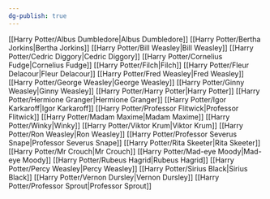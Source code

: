 ```yaml
---
dg-publish: true
---
```

[[Harry Potter/Albus Dumbledore\|Albus Dumbledore]]
[[Harry Potter/Bertha Jorkins\|Bertha Jorkins]]
[[Harry Potter/Bill Weasley\|Bill Weasley]]
[[Harry Potter/Cedric Diggory\|Cedric Diggory]]
[[Harry Potter/Cornelius Fudge\|Cornelius Fudge]]
[[Harry Potter/Filch\|Filch]]
[[Harry Potter/Fleur Delacour\|Fleur Delacour]]
[[Harry Potter/Fred Weasley\|Fred Weasley]]
[[Harry Potter/George Weasley\|George Weasley]]
[[Harry Potter/Ginny Weasley\|Ginny Weasley]]
[[Harry Potter/Harry Potter\|Harry Potter]]
[[Harry Potter/Hermione Granger\|Hermione Granger]]
[[Harry Potter/Igor Karkaroff\|Igor Karkaroff]]
[[Harry Potter/Professor Flitwick\|Professor Flitwick]]
[[Harry Potter/Madam Maxime\|Madam Maxime]]
[[Harry Potter/Winky\|Winky]]
[[Harry Potter/Viktor Krum\|Viktor Krum]]
[[Harry Potter/Ron Weasley\|Ron Weasley]]
[[Harry Potter/Professor Severus Snape\|Professor Severus Snape]]
[[Harry Potter/Rita Skeeter\|Rita Skeeter]]
[[Harry Potter/Mr Crouch\|Mr Crouch]]
[[Harry Potter/Mad-eye Moody\|Mad-eye Moody]]
[[Harry Potter/Rubeus Hagrid\|Rubeus Hagrid]]
[[Harry Potter/Percy Weasley\|Percy Weasley]]
[[Harry Potter/Sirius Black\|Sirius Black]]
[[Harry Potter/Vernon Dursley\|Vernon Dursley]]
[[Harry Potter/Professor Sprout\|Professor Sprout]]

